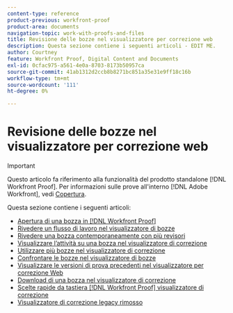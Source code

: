 ```yaml
---
content-type: reference
product-previous: workfront-proof
product-area: documents
navigation-topic: work-with-proofs-and-files
title: Revisione delle bozze nel visualizzatore per correzione web
description: Questa sezione contiene i seguenti articoli - EDIT ME.
author: Courtney
feature: Workfront Proof, Digital Content and Documents
exl-id: 0cfac975-a561-4e0a-8703-8173b50957ca
source-git-commit: 41ab1312d2ccb8b8271bc851a35e31e9ff18c16b
workflow-type: tm+mt
source-wordcount: '111'
ht-degree: 0%

---
```


# Revisione delle bozze nel visualizzatore per correzione web

>[!IMPORTANT]
>
>Questo articolo fa riferimento alla funzionalità del prodotto standalone [!DNL Workfront Proof]. Per informazioni sulle prove all&#39;interno [!DNL Adobe Workfront], vedi [Copertura](../../../review-and-approve-work/proofing/proofing.md).

Questa sezione contiene i seguenti articoli:

* [Apertura di una bozza in [!DNL Workfront Proof]](../../../workfront-proof/wp-work-proofsfiles/review-proofs-wpv/open-proof.md)
* [Rivedere un flusso di lavoro nel visualizzatore di bozze](../../../workfront-proof/wp-work-proofsfiles/review-proofs-wpv/review-workflow.md)
* [Rivedere una bozza contemporaneamente con più revisori](../../../workfront-proof/wp-work-proofsfiles/review-proofs-wpv/review-proof-with-multiple-reviewers.md)
* [Visualizzare l’attività su una bozza nel visualizzatore di correzione](../../../workfront-proof/wp-work-proofsfiles/review-proofs-wpv/view-activity-on-a-proof.md)
* [Utilizzare più bozze nel visualizzatore di correzione](../../../workfront-proof/wp-work-proofsfiles/review-proofs-wpv/work-with-multiple-proofs.md)
* [Confrontare le bozze nel visualizzatore di bozze](../../../workfront-proof/wp-work-proofsfiles/review-proofs-wpv/compare-proofs.md)
* [Visualizzare le versioni di prova precedenti nel visualizzatore per correzione Web](../../../workfront-proof/wp-work-proofsfiles/review-proofs-wpv/view-previous-proof-versions.md)
* [Download di una bozza nel visualizzatore di correzione](../../../workfront-proof/wp-work-proofsfiles/review-proofs-wpv/download-proof.md)
* [Scelte rapide da tastiera [!DNL Workfront Proof] visualizzatore di correzione](../../../workfront-proof/wp-work-proofsfiles/review-proofs-wpv/keyboard-shortcuts.md)
* [Visualizzatore di correzione legacy rimosso](../../../workfront-proof/wp-work-proofsfiles/review-proofs-wpv/lpv-removed.md)
